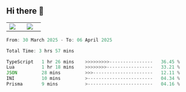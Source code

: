 ## Hi there 👋

<p align="center">
  <table align="center">
  <tr border="none">
  <td width="35%" align="center">
    <img  align="center"  src="http://github-profile-summary-cards.vercel.app/api/cards/stats?username=ricepunk&theme=github_dark" />
  </td>
    
  <td width="65%" align="center">
    <img  align="center"  src="http://github-profile-summary-cards.vercel.app/api/cards/profile-details?username=ricepunk&theme=github_dark" />
  </td>
  </tr>
  </table>
</p>

<!--START_SECTION:waka-->

```typescript
From: 30 March 2025 - To: 06 April 2025

Total Time: 3 hrs 57 mins

TypeScript   1 hr 26 mins    >>>>>>>>>----------------   36.45 %
Lua          1 hr 18 mins    >>>>>>>>-----------------   33.21 %
JSON         28 mins         >>>----------------------   12.11 %
INI          10 mins         >------------------------   04.34 %
Prisma       9 mins          >------------------------   04.16 %
```

<!--END_SECTION:waka-->
